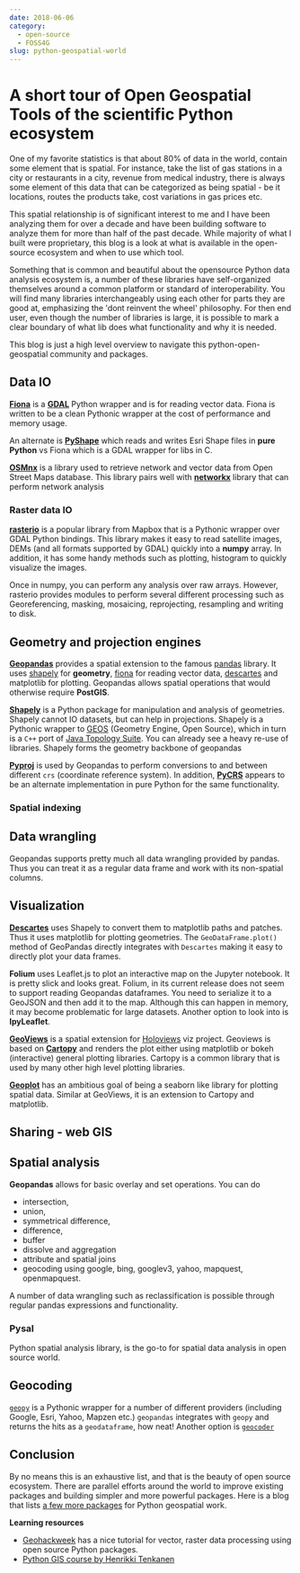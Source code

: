 ```yaml
---
date: 2018-06-06
category: 
  - open-source
  - FOSS4G
slug: python-geospatial-world
---
```


# A short tour of Open Geospatial Tools of the scientific Python ecosystem
One of my favorite statistics is that about 80% of data in the world, contain some element that is spatial. For instance, take the list of gas stations in a city or restaurants in a city, revenue from medical industry, there is always some element of this data that can be categorized as being spatial - be it locations, routes the products take, cost variations in gas prices etc.

<!-- more -->
This spatial relationship is of significant interest to me and I have been analyzing them for over a decade and have been building software to analyze them for more than half of the past decade. While majority of what I built were proprietary, this blog is a look at what is available in the open-source ecosystem and when to use which tool.

Something that is common and beautiful about the opensource Python data analysis ecosystem is, a number of these libraries have self-organized themselves around a common platform or standard of interoperability. You will find many libraries interchangeably using each other for parts they are good at, emphasizing the 'dont reinvent the wheel' philosophy. For then end user, even though the number of libraries is large, it is possible to mark a clear boundary of what lib does what functionality and why it is needed.

This blog is just a high level overview to navigate this python-open-geospatial community and packages.

## Data IO
**[Fiona](https://pypi.python.org/pypi/Fiona)** is a **[GDAL](http://www.gdal.org/)** Python wrapper and is for reading vector data. Fiona is written to be a clean Pythonic wrapper at the cost of performance and memory usage.

An alternate is **[PyShape](https://github.com/GeospatialPython/pyshp)** which reads and writes Esri Shape files in **pure Python** vs Fiona which is a GDAL wrapper for libs in C.

**[OSMnx](https://github.com/gboeing/osmnx)** is a library used to retrieve network and vector data from Open Street Maps database. This library pairs well with **[networkx](https://networkx.github.io/)** library that can perform network analysis

### Raster data IO
**[rasterio](https://rasterio.readthedocs.io/en/latest/index.html)** is a popular library from Mapbox that is a Pythonic wrapper over GDAL Python bindings. This library makes it easy to read satellite images, DEMs (and all formats supported by GDAL) quickly into a **numpy** array. In addition, it has some handy methods such as plotting, histogram to quickly visualize the images.

Once in numpy, you can perform any analysis over raw arrays. However, rasterio provides modules to perform several different processing such as Georeferencing, masking, mosaicing, reprojecting, resampling and writing to disk.

## Geometry and projection engines
**[Geopandas](http://geopandas.org/)** provides a spatial extension to the famous [pandas](http://pandas.pydata.org/) library. It uses [shapely](http://toblerity.github.io/shapely) for **geometry**, [fiona](http://toblerity.github.io/fiona) for reading vector data, [descartes](https://pypi.python.org/pypi/descartes) and matplotlib for plotting. Geopandas allows spatial operations that would otherwise require **PostGIS**.

**[Shapely](http://toblerity.org/shapely/manual.html)** is a Python package for manipulation and analysis of geometries. Shapely cannot IO datasets, but can help in projections. Shapely is a Pythonic wrapper to [GEOS](https://trac.osgeo.org/geos/) (Geometry Engine, Open Source), which in turn is a `C++` port of [Java Topology Suite](https://trac.osgeo.org/geos/). You can already see a heavy re-use of libraries. Shapely forms the geometry backbone of geopandas

**[Pyproj](https://pypi.python.org/pypi/pyproj?)** is used by Geopandas to perform conversions to and between different `crs` (coordinate reference system). In addition, **[PyCRS](https://github.com/karimbahgat/PyCRS)** appears to be an alternate implementation in pure Python for the same functionality.

### Spatial indexing


## Data wrangling
Geopandas supports pretty much all data wrangling provided by pandas. Thus you can treat it as a regular data frame and work with its non-spatial columns.

## Visualization
**[Descartes](https://pypi.org/project/descartes/)** uses Shapely to convert them to matplotlib paths and patches. Thus it uses matplotlib for plotting geometries. The `GeoDataFrame.plot()` method of GeoPandas directly integrates with `Descartes` making it easy to directly plot your data frames.

**Folium** uses Leaflet.js to plot an interactive map on the Jupyter notebook. It is pretty slick and looks great. Folium, in its current release does not seem to support reading Geopandas dataframes. You need to serialize it to a GeoJSON and then add it to the map. Although this can happen in memory, it may become problematic for large datasets. Another option to look into is **IpyLeaflet**.

**[GeoViews](http://geo.holoviews.org/index.html)** is a spatial extension for [Holoviews](http://geo.holoviews.org/index.html) viz project. Geoviews is based on **[Cartopy](https://scitools.org.uk/cartopy/docs/latest/)** and renders the plot either using matplotlib or bokeh (interactive) general plotting libraries. Cartopy is a common library that is used by many other high level plotting libraries.

**[Geoplot](https://residentmario.github.io/geoplot/index.html)** has an ambitious goal of being a seaborn like library for plotting spatial data. Similar at GeoViews, it is an extension to Cartopy and matplotlib.

## Sharing - web GIS


## Spatial analysis
**Geopandas** allows for basic overlay and set operations. You can do
 - intersection, 
 - union, 
 - symmetrical difference, 
 - difference, 
 - buffer
 - dissolve and aggregation
 - attribute and spatial joins
 - geocoding using google, bing, googlev3, yahoo, mapquest, openmapquest.

A number of data wrangling such as reclassification is possible through regular pandas expressions and functionality.

### Pysal
Python spatial analysis library, is the go-to for spatial data analysis in open source world.

## Geocoding
[`geopy`](http://geopy.readthedocs.io/en/1.11.0/) is a Pythonic wrapper for a number of different providers (including Google, Esri, Yahoo, Mapzen etc.) `geopandas` integrates with `geopy` and returns the hits as a `geodataframe`, how neat! Another option is [`geocoder`](http://geocoder.readthedocs.io/)

## Conclusion
By no means this is an exhaustive list, and that is the beauty of open source ecosystem. There are parallel efforts around the world to improve existing packages and building simpler and more powerful packages. Here is a blog that lists [a few more packages](https://automating-gis-processes.github.io/CSC18/lessons/L1/Intro-Python-GIS.html#what-tools-are-available-for-doing-gis-in-pure-python) for Python geospatial work.

**Learning resources**
 - [Geohackweek](https://geohackweek.github.io/) has a nice tutorial for vector, raster data processing using open source Python packages.
 - [Python GIS course by Henrikki Tenkanen](https://automating-gis-processes.github.io/CSC18/index.html)
